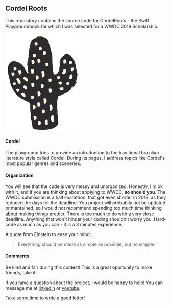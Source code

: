## Cordel Roots

This repository contains the source code for CordelRoots - the Swift Playgroundbook for which I was selected for a WWDC 2019 Scholarship.


![Cactus](cactus0.png)

#### Cordel

The playground tries to provide an intruduction to the traditional brazilian literature style called Cordel. During its pages, I address topics like Cordel's most popular genres and sceneries.

#### Organization

You will see that the code is very messy and unorganized. Honestly, I'm ok with it, and if you are thinking about applying to WWDC, **so should you**.
The WWDC submission is a half-marathon, that got even shorter in 2019, as they reduced the days for the deadline. You project  will probabily not be updated or mantained, so I would not recommend spending too much time thinking about making things prettier. 
There is too much to do with a very close deadline. Anything that won't hinder your coding shouldn't worry you. Hard-code as much as you can - it is a 3 minutes experience.

A quote from Einstein to ease your mind:

> Everything should be made as simple as possible, but no simpler.

#### Comments

Be kind and fair during this contest! This is a great oportunity to make friends, take it!

If you have a question about the project, I would be happy to help! You can message me at [linkedin](https://www.linkedin.com/in/phbgomes ) or [youtube](https://youtu.be/KtaRvg-e9yk).

Take some time to write a good letter!
